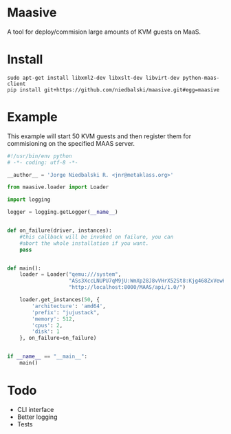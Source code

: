 Maasive
=======

A tool for deploy/commision large amounts of KVM guests on MaaS.

Install
=======

```
sudo apt-get install libxml2-dev libxslt-dev libvirt-dev python-maas-client
pip install git+https://github.com/niedbalski/maasive.git#egg=maasive
```

Example
========

This example will start 50 KVM guests and then register them for commisioning
on the specified MAAS server.


```python
#!/usr/bin/env python
# -*- coding: utf-8 -*-

__author__ = 'Jorge Niedbalski R. <jnr@metaklass.org>'

from maasive.loader import Loader

import logging

logger = logging.getLogger(__name__)


def on_failure(driver, instances):
    #this callback will be invoked on failure, you can
    #abort the whole installation if you want.
    pass


def main():
    loader = Loader("qemu:///system",
                    "ASs3XccLNUPU7qM9jU:WmXp28J8vVHrX52St8:Kjg468ZxVewKHMbKNpnQBvy6FcRk3KFC",
                    "http://localhost:8000/MAAS/api/1.0/")

    loader.get_instances(50, {
        'architecture': 'amd64',
        'prefix': "jujustack",
        'memory': 512,
        'cpus': 2,
        'disk': 1
    }, on_failure=on_failure)


if __name__ == "__main__":
    main()
```


Todo
====

* CLI interface
* Better logging
* Tests

